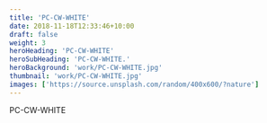 ```yaml
---
title: 'PC-CW-WHITE'
date: 2018-11-18T12:33:46+10:00
draft: false
weight: 3
heroHeading: 'PC-CW-WHITE'
heroSubHeading: 'PC-CW-WHITE.'
heroBackground: 'work/PC-CW-WHITE.jpg'
thumbnail: 'work/PC-CW-WHITE.jpg'
images: ['https://source.unsplash.com/random/400x600/?nature']
---
```


PC-CW-WHITE